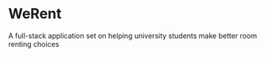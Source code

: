 # WeRent
A full-stack application set on helping university students make better room renting choices
